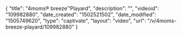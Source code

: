 {
    "title": "4moms&reg; breeze&trade;Playard",
    "description": "",
    "videoid": "109982880",
    "date_created": "1502521502",
    "date_modified": "1505749620",
    "type": "captivate",
    "layout": "video",
    "url": "\/v\/4moms-breeze-playard\/109982880"
}